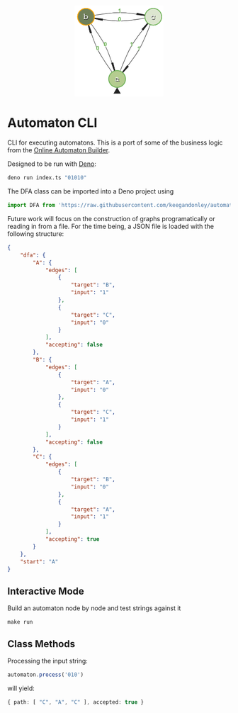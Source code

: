 <div align="center">
	<img width="200" src=".github/graph.png" alt="Pinpoint Logo" /> 
</div>

# Automaton CLI

CLI for executing automatons. This is a port of some of the business logic from the [Online Automaton Builder](https://automatonbuilder.com/).

Designed to be run with [Deno](https://deno.land/):
```bash
deno run index.ts "01010"
```

The DFA class can be imported into a Deno project using

```js
import DFA from 'https://raw.githubusercontent.com/keegandonley/automaton-deno/master/automaton.ts';

```

Future work will focus on the construction of graphs programatically or reading in from a file. For the time being, a JSON file is loaded with the following structure:

```json
{
	"dfa": {
		"A": {
			"edges": [
				{
					"target": "B",
					"input": "1"
				},
				{
					"target": "C",
					"input": "0"
				}
			],
			"accepting": false
		},
		"B": {
			"edges": [
				{
					"target": "A",
					"input": "0"
				},
				{
					"target": "C",
					"input": "1"
				}
			],
			"accepting": false
		},
		"C": {
			"edges": [
				{
					"target": "B",
					"input": "0"
				},
				{
					"target": "A",
					"input": "1"
				}
			],
			"accepting": true
		}
	},
	"start": "A"
}
```

## Interactive Mode
Build an automaton node by node and test strings against it

```
make run
```


## Class Methods
Processing the input string:

```typescript
automaton.process('010')
```

will yield:

```typescript
{ path: [ "C", "A", "C" ], accepted: true }
```